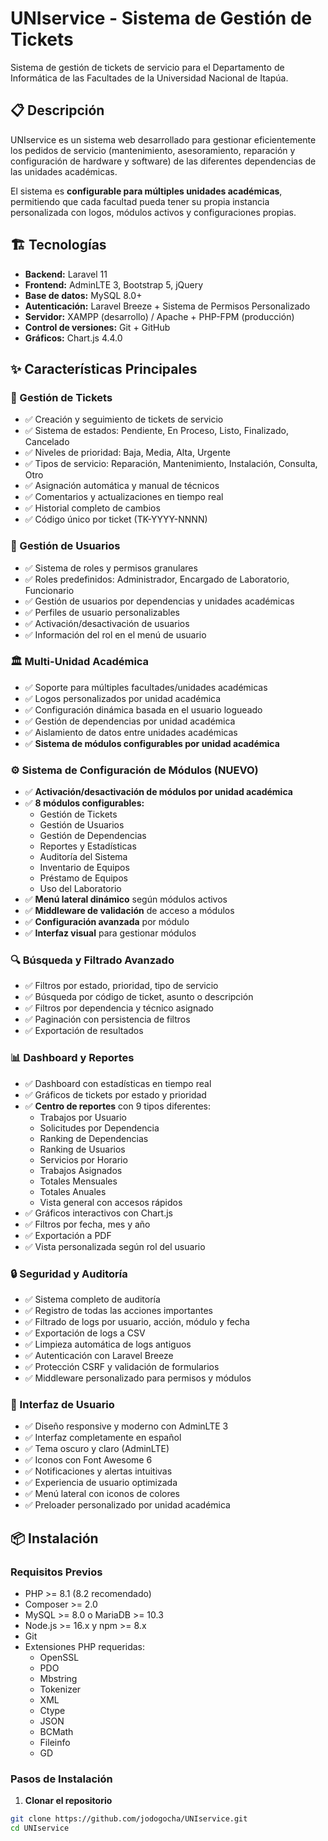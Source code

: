 # UNIservice - Sistema de Gestión de Tickets

Sistema de gestión de tickets de servicio para el Departamento de Informática de las Facultades de la Universidad Nacional de Itapúa.

## 📋 Descripción

UNIservice es un sistema web desarrollado para gestionar eficientemente los pedidos de servicio (mantenimiento, asesoramiento, reparación y configuración de hardware y software) de las diferentes dependencias de las unidades académicas.

El sistema es **configurable para múltiples unidades académicas**, permitiendo que cada facultad pueda tener su propia instancia personalizada con logos, módulos activos y configuraciones propias.

## 🏗️ Tecnologías

- **Backend:** Laravel 11
- **Frontend:** AdminLTE 3, Bootstrap 5, jQuery
- **Base de datos:** MySQL 8.0+
- **Autenticación:** Laravel Breeze + Sistema de Permisos Personalizado
- **Servidor:** XAMPP (desarrollo) / Apache + PHP-FPM (producción)
- **Control de versiones:** Git + GitHub
- **Gráficos:** Chart.js 4.4.0

## ✨ Características Principales

### 🎫 Gestión de Tickets
- ✅ Creación y seguimiento de tickets de servicio
- ✅ Sistema de estados: Pendiente, En Proceso, Listo, Finalizado, Cancelado
- ✅ Niveles de prioridad: Baja, Media, Alta, Urgente
- ✅ Tipos de servicio: Reparación, Mantenimiento, Instalación, Consulta, Otro
- ✅ Asignación automática y manual de técnicos
- ✅ Comentarios y actualizaciones en tiempo real
- ✅ Historial completo de cambios
- ✅ Código único por ticket (TK-YYYY-NNNN)

### 👥 Gestión de Usuarios
- ✅ Sistema de roles y permisos granulares
- ✅ Roles predefinidos: Administrador, Encargado de Laboratorio, Funcionario
- ✅ Gestión de usuarios por dependencias y unidades académicas
- ✅ Perfiles de usuario personalizables
- ✅ Activación/desactivación de usuarios
- ✅ Información del rol en el menú de usuario

### 🏛️ Multi-Unidad Académica
- ✅ Soporte para múltiples facultades/unidades académicas
- ✅ Logos personalizados por unidad académica
- ✅ Configuración dinámica basada en el usuario logueado
- ✅ Gestión de dependencias por unidad académica
- ✅ Aislamiento de datos entre unidades académicas
- ✅ **Sistema de módulos configurables por unidad académica**

### ⚙️ Sistema de Configuración de Módulos (NUEVO)
- ✅ **Activación/desactivación de módulos por unidad académica**
- ✅ **8 módulos configurables:**
  - Gestión de Tickets
  - Gestión de Usuarios
  - Gestión de Dependencias
  - Reportes y Estadísticas
  - Auditoría del Sistema
  - Inventario de Equipos
  - Préstamo de Equipos
  - Uso del Laboratorio
- ✅ **Menú lateral dinámico** según módulos activos
- ✅ **Middleware de validación** de acceso a módulos
- ✅ **Configuración avanzada** por módulo
- ✅ **Interfaz visual** para gestionar módulos

### 🔍 Búsqueda y Filtrado Avanzado
- ✅ Filtros por estado, prioridad, tipo de servicio
- ✅ Búsqueda por código de ticket, asunto o descripción
- ✅ Filtros por dependencia y técnico asignado
- ✅ Paginación con persistencia de filtros
- ✅ Exportación de resultados

### 📊 Dashboard y Reportes
- ✅ Dashboard con estadísticas en tiempo real
- ✅ Gráficos de tickets por estado y prioridad
- ✅ **Centro de reportes** con 9 tipos diferentes:
  - Trabajos por Usuario
  - Solicitudes por Dependencia
  - Ranking de Dependencias
  - Ranking de Usuarios
  - Servicios por Horario
  - Trabajos Asignados
  - Totales Mensuales
  - Totales Anuales
  - Vista general con accesos rápidos
- ✅ Gráficos interactivos con Chart.js
- ✅ Filtros por fecha, mes y año
- ✅ Exportación a PDF
- ✅ Vista personalizada según rol del usuario

### 🔒 Seguridad y Auditoría
- ✅ Sistema completo de auditoría
- ✅ Registro de todas las acciones importantes
- ✅ Filtrado de logs por usuario, acción, módulo y fecha
- ✅ Exportación de logs a CSV
- ✅ Limpieza automática de logs antiguos
- ✅ Autenticación con Laravel Breeze
- ✅ Protección CSRF y validación de formularios
- ✅ Middleware personalizado para permisos y módulos

### 🎨 Interfaz de Usuario
- ✅ Diseño responsive y moderno con AdminLTE 3
- ✅ Interfaz completamente en español
- ✅ Tema oscuro y claro (AdminLTE)
- ✅ Iconos con Font Awesome 6
- ✅ Notificaciones y alertas intuitivas
- ✅ Experiencia de usuario optimizada
- ✅ Menú lateral con iconos de colores
- ✅ Preloader personalizado por unidad académica

## 📦 Instalación

### Requisitos Previos

- PHP >= 8.1 (8.2 recomendado)
- Composer >= 2.0
- MySQL >= 8.0 o MariaDB >= 10.3
- Node.js >= 16.x y npm >= 8.x
- Git
- Extensiones PHP requeridas:
  - OpenSSL
  - PDO
  - Mbstring
  - Tokenizer
  - XML
  - Ctype
  - JSON
  - BCMath
  - Fileinfo
  - GD

### Pasos de Instalación

1. **Clonar el repositorio**
```bash
git clone https://github.com/jodogocha/UNIservice.git
cd UNIservice